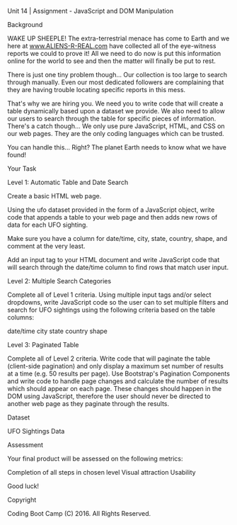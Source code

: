 Unit 14 | Assignment - JavaScript and DOM Manipulation


Background

WAKE UP SHEEPLE! The extra-terrestrial menace has come to Earth and we here at www.ALIENS-R-REAL.com have collected all of the eye-witness reports we could to prove it! All we need to do now is put this information online for the world to see and then the matter will finally be put to rest.

There is just one tiny problem though... Our collection is too large to search through manually. Even our most dedicated followers are complaining that they are having trouble locating specific reports in this mess.

That's why we are hiring you. We need you to write code that will create a table dynamically based upon a dataset we provide. We also need to allow our users to search through the table for specific pieces of information. There's a catch though... We only use pure JavaScript, HTML, and CSS on our web pages. They are the only coding languages which can be trusted.

You can handle this... Right? The planet Earth needs to know what we have found!


Your Task


Level 1: Automatic Table and Date Search


Create a basic HTML web page.

Using the ufo dataset provided in the form of a JavaScript object, write code that appends a table to your web page and then adds new rows of data for each UFO sighting.


Make sure you have a column for date/time, city, state, country, shape, and comment at the very least.


Add an input tag to your HTML document and write JavaScript code that will search through the date/time column to find rows that match user input.



Level 2: Multiple Search Categories


Complete all of Level 1 criteria.
Using multiple input tags and/or select dropdowns, write JavaScript code so the user can to set multiple filters and search for UFO sightings using the following criteria based on the table columns: 



date/time
city
state
country
shape



Level 3: Paginated Table


Complete all of Level 2 criteria.
Write code that will paginate the table (client-side pagination) and only display a maximum set number of results at a time (e.g. 50 results per page). Use Bootstrap's Pagination Components and write code to handle page changes and calculate the number of results which should appear on each page. 
These changes should happen in the DOM using JavaScript, therefore the user should never be directed to another web page as they paginate through the results.





Dataset


UFO Sightings Data



Assessment

Your final product will be assessed on the following metrics:


Completion of all steps in chosen level
Visual attraction
Usability


Good luck!


Copyright

Coding Boot Camp (C) 2016. All Rights Reserved.
